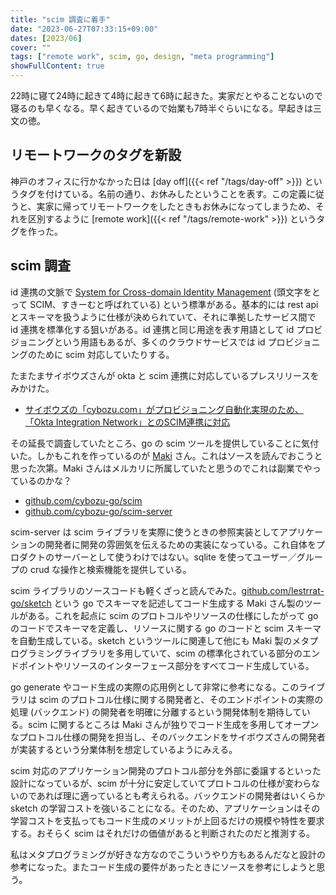 ```yaml
---
title: "scim 調査に着手"
date: "2023-06-27T07:33:15+09:00"
dates: [2023/06]
cover: ""
tags: ["remote work", scim, go, design, "meta programming"]
showFullContent: true
---
```


22時に寝て24時に起きて4時に起きて6時に起きた。実家だとやることないので寝るのも早くなる。早く起きているので始業も7時半ぐらいになる。早起きは三文の徳。

## リモートワークのタグを新設

神戸のオフィスに行かなかった日は [day off]({{< ref "/tags/day-off" >}}) というタグを付けている。名前の通り、お休みしたということを表す。この定義に従うと、実家に帰ってリモートワークをしたときもお休みになってしまうため、それを区別するように [remote work]({{< ref "/tags/remote-work" >}}) というタグを作った。

## scim 調査

id 連携の文脈で [System for Cross-domain Identity Management](https://en.wikipedia.org/wiki/System_for_Cross-domain_Identity_Management)
(頭文字をとって SCIM、すきーむと呼ばれている) という標準がある。基本的には rest api とスキーマを扱うように仕様が決められていて、それに準拠したサービス間で id 連携を標準化する狙いがある。id 連携と同じ用途を表す用語として id プロビジョニングという用語もあるが、多くのクラウドサービスでは id プロビジョニングのために scim 対応していたりする。

たまたまサイボウズさんが okta と scim 連携に対応しているプレスリリースをみかけた。

* [サイボウズの「cybozu.com」がプロビジョニング自動化実現のため、「Okta Integration Network」とのSCIM連携に対応](https://www.okta.com/jp/press-room/press-releases/okta-cybozu-scim/)

その延長で調査していたところ、go の scim ツールを提供していることに気付いた。しかもこれを作っているのが [Maki](https://lestrrat.github.io/) さん。これはソースを読んでおこうと思った次第。Maki さんはメルカリに所属していたと思うのでこれは副業でやっているのかな？

* [github.com/cybozu-go/scim](https://github.com/cybozu-go/scim)
* [github.com/cybozu-go/scim-server](https://github.com/cybozu-go/scim-server)

scim-server は scim ライブラリを実際に使うときの参照実装としてアプリケーションの開発者に開発の雰囲気を伝えるための実装になっている。これ自体をプロダクトのサーバーとして使うわけではない。sqlite を使ってユーザー／グループの crud な操作と検索機能を提供している。

scim ライブラリのソースコードも軽くざっと読んでみた。[github.com/lestrrat-go/sketch](https://github.com/lestrrat-go/sketch) という go でスキーマを記述してコード生成する Maki さん製のツールがある。これを起点に scim のプロトコルやリソースの仕様にしたがって go のコードでスキーマを定義し、リソースに関する go のコードと scim スキーマを自動生成している。sketch というツールに関連して他にも Maki 製のメタプログラミングライブラリを多用していて、scim の標準化されている部分のエンドポイントやリソースのインターフェース部分をすべてコード生成している。

go generate やコード生成の実際の応用例として非常に参考になる。このライブラリは scim のプロトコル仕様に関する開発者と、そのエンドポイントの実際の処理 (バックエンド) の開発者を明確に分離するという開発体制を期待している。scim に関するところは Maki さんが独りでコード生成を多用してオープンなプロトコル仕様の開発を担当し、そのバックエンドをサイボウズさんの開発者が実装するという分業体制を想定しているようにみえる。

scim 対応のアプリケーション開発のプロトコル部分を外部に委譲するといった設計になっているが、scim が十分に安定していてプロトコルの仕様が変わらないのであれば理に適っているとも考えられる。バックエンドの開発者はいくらか sketch の学習コストを強いることになる。そのため、アプリケーションはその学習コストを支払ってもコード生成のメリットが上回るだけの規模や特性を要求する。おそらく scim はそれだけの価値があると判断されたのだと推測する。

私はメタプログラミングが好きな方なのでこういうやり方もあるんだなと設計の参考になった。またコード生成の要件があったときにソースを参考にしようと思う。
